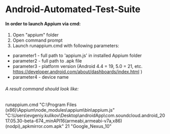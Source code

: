 # Android-Automated-Test-Suite

#### In order to launch Appium via cmd:
1. Open "appium" folder
2. Open command prompt
3. Launch runappium.cmd with following parameters:
- parameter1 - full path to 'appium.js' in installed Appium folder
- parameter2 - full path to .apk file
- parameter3 - platform version (Android 4.4 = 19, 5.0 = 21, etc. https://developer.android.com/about/dashboards/index.html )
- parameter4 - device name


###### A result command should look like: 
runappium.cmd "C:\Program Files (x86)\Appium\node_modules\appium\bin\appium.js" "C:\Users\evgeniy.kulikov\Desktop\androidApp\com.soundcloud.android_2017.05.30-beta-674_minAPI16(armeabi,armeabi-v7a,x86)(nodpi)_apkmirror.com.apk" 21 "Google_Nexus_10" 
 
